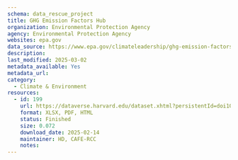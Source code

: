 ```yaml
---
schema: data_rescue_project 
title: GHG Emission Factors Hub
organization: Environmental Protection Agency
agency: Environmental Protection Agency
websites: epa.gov
data_source: https://www.epa.gov/climateleadership/ghg-emission-factors-hub
description: 
last_modified: 2025-03-02
metadata_available: Yes
metadata_url: 
category:
  - Climate & Environment 
resources:
  - id: 199
    url: https://dataverse.harvard.edu/dataset.xhtml?persistentId=doi10.7910/DVN/GCUA0N
    format: XLSX, PDF, HTML
    status: Finished
    size: 0.072
    download_date: 2025-02-14
    maintainer: HD, CAFE-RCC
    notes: 
---
```

